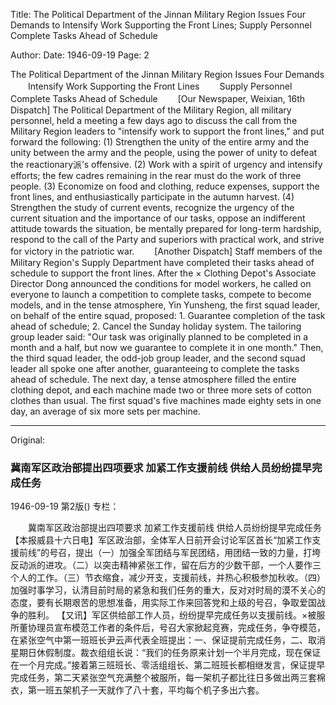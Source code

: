 Title: The Political Department of the Jinnan Military Region Issues Four Demands to Intensify Work Supporting the Front Lines; Supply Personnel Complete Tasks Ahead of Schedule

Author:
Date: 1946-09-19
Page: 2

The Political Department of the Jinnan Military Region Issues Four Demands
　　Intensify Work Supporting the Front Lines
　　Supply Personnel Complete Tasks Ahead of Schedule
　　[Our Newspaper, Weixian, 16th Dispatch] The Political Department of the Military Region, all military personnel, held a meeting a few days ago to discuss the call from the Military Region leaders to "intensify work to support the front lines," and put forward the following: (1) Strengthen the unity of the entire army and the unity between the army and the people, using the power of unity to defeat the reactionary派’s offensive. (2) Work with a spirit of urgency and intensify efforts; the few cadres remaining in the rear must do the work of three people. (3) Economize on food and clothing, reduce expenses, support the front lines, and enthusiastically participate in the autumn harvest. (4) Strengthen the study of current events, recognize the urgency of the current situation and the importance of our tasks, oppose an indifferent attitude towards the situation, be mentally prepared for long-term hardship, respond to the call of the Party and superiors with practical work, and strive for victory in the patriotic war.
　　[Another Dispatch] Staff members of the Military Region's Supply Department have completed their tasks ahead of schedule to support the front lines. After the × Clothing Depot's Associate Director Dong announced the conditions for model workers, he called on everyone to launch a competition to complete tasks, compete to become models, and in the tense atmosphere, Yin Yunsheng, the first squad leader, on behalf of the entire squad, proposed: 1. Guarantee completion of the task ahead of schedule; 2. Cancel the Sunday holiday system. The tailoring group leader said: "Our task was originally planned to be completed in a month and a half, but now we guarantee to complete it in one month." Then, the third squad leader, the odd-job group leader, and the second squad leader all spoke one after another, guaranteeing to complete the tasks ahead of schedule. The next day, a tense atmosphere filled the entire clothing depot, and each machine made two or three more sets of cotton clothes than usual. The first squad's five machines made eighty sets in one day, an average of six more sets per machine.



<hr /> 

Original: 


### 冀南军区政治部提出四项要求  加紧工作支援前线  供给人员纷纷提早完成任务

1946-09-19
第2版()
专栏：

　　冀南军区政治部提出四项要求
    加紧工作支援前线
    供给人员纷纷提早完成任务
    【本报威县十六日电】军区政治部，全体军人日前开会讨论军区首长“加紧工作支援前线”的号召，提出（一）加强全军团结与军民团结，用团结一致的力量，打垮反动派的进攻。（二）以突击精神紧张工作，留在后方的少数干部，一个人要作三个人的工作。（三）节衣缩食，减少开支，支援前线，并热心积极参加秋收。（四）加强时事学习，认清目前时局的紧急和我们任务的重大，反对对时局的漠不关心的态度，要有长期艰苦的思想准备，用实际工作来回答党和上级的号召，争取爱国战争的胜利。
    【又讯】军区供给部工作人员，纷纷提早完成任务以支援前线。×被服所董协理员宣布模范工作者的条件后，号召大家掀起竞赛，完成任务，争夺模范，在紧张空气中第一班班长尹云声代表全班提出：一、保证提前完成任务，二、取消星期日休假制度。裁衣组组长说：“我们的任务原来计划一个半月完成，现在保证在一个月完成。”接着第三班班长、零活组组长、第二班班长都相继发言，保证提早完成任务，第二天紧张空气充满整个被服所，每一架机子都比往日多做出两三套棉衣，第一班五架机子一天就作了八十套，平均每个机子多出六套。
